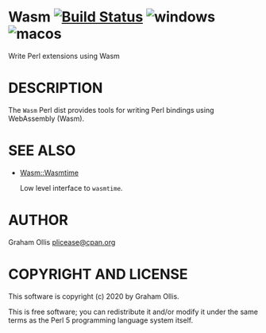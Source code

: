 # Wasm [![Build Status](https://secure.travis-ci.org/perlwasm/Wasm.png)](http://travis-ci.org/perlwasm/Wasm) ![windows](https://github.com/perlwasm/Wasm/workflows/windows/badge.svg) ![macos](https://github.com/perlwasm/Wasm/workflows/macos/badge.svg)

Write Perl extensions using Wasm

# DESCRIPTION

The `Wasm` Perl dist provides tools for writing Perl bindings using WebAssembly (Wasm).

# SEE ALSO

- [Wasm::Wasmtime](https://metacpan.org/pod/Wasm%3A%3AWasmtime)

    Low level interface to `wasmtime`.

# AUTHOR

Graham Ollis <plicease@cpan.org>

# COPYRIGHT AND LICENSE

This software is copyright (c) 2020 by Graham Ollis.

This is free software; you can redistribute it and/or modify it under
the same terms as the Perl 5 programming language system itself.
